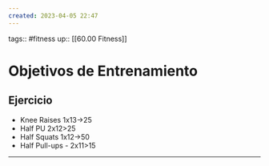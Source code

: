 ```yaml
---
created: 2023-04-05 22:47
---
```

tags:: #fitness
up:: [[60.00 Fitness]]
# Objetivos de Entrenamiento

## Ejercicio
- Knee Raises 1x13->25
- Half PU 2x12>25
- Half Squats 1x12->50
- Half Pull-ups - 2x11>15

___
